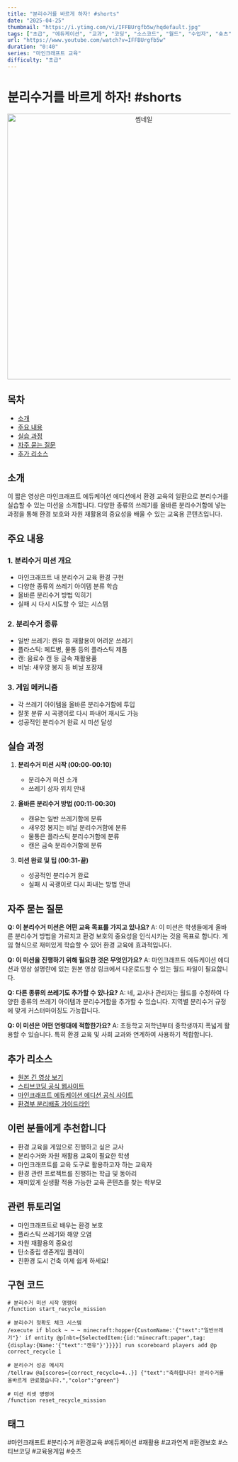 ```yaml
---
title: "분리수거를 바르게 하자! #shorts"
date: "2025-04-25"
thumbnail: "https://i.ytimg.com/vi/IFFBUrgfb5w/hqdefault.jpg"
tags: ["초급", "에듀케이션", "교과", "코딩", "소스코드", "월드", "수업자", "숏츠"]
url: "https://www.youtube.com/watch?v=IFFBUrgfb5w"
duration: "0:40"
series: "마인크래프트 교육"
difficulty: "초급"
---
```


# 분리수거를 바르게 하자! #shorts

<div align="center">
<img src="https://i.ytimg.com/vi/IFFBUrgfb5w/hqdefault.jpg" alt="썸네일" width="600"/>
</div>

## 목차
- [소개](#소개)
- [주요 내용](#주요-내용)
- [실습 과정](#실습-과정)
- [자주 묻는 질문](#자주-묻는-질문)
- [추가 리소스](#추가-리소스)

## 소개
이 짧은 영상은 마인크래프트 에듀케이션 에디션에서 환경 교육의 일환으로 분리수거를 실습할 수 있는 미션을 소개합니다. 다양한 종류의 쓰레기를 올바른 분리수거함에 넣는 과정을 통해 환경 보호와 자원 재활용의 중요성을 배울 수 있는 교육용 콘텐츠입니다.

## 주요 내용

### 1. 분리수거 미션 개요
- 마인크래프트 내 분리수거 교육 환경 구현
- 다양한 종류의 쓰레기 아이템 분류 학습
- 올바른 분리수거 방법 익히기
- 실패 시 다시 시도할 수 있는 시스템

### 2. 분리수거 종류
- 일반 쓰레기: 캔유 등 재활용이 어려운 쓰레기
- 플라스틱: 페트병, 물통 등의 플라스틱 제품
- 캔: 음료수 캔 등 금속 재활용품
- 비닐: 새우깡 봉지 등 비닐 포장재

### 3. 게임 메커니즘
- 각 쓰레기 아이템을 올바른 분리수거함에 투입
- 잘못 분류 시 곡괭이로 다시 파내어 재시도 가능
- 성공적인 분리수거 완료 시 미션 달성

## 실습 과정

1. **분리수거 미션 시작 (00:00-00:10)**
   - 분리수거 미션 소개
   - 쓰레기 상자 위치 안내

2. **올바른 분리수거 방법 (00:11-00:30)**
   - 캔유는 일반 쓰레기함에 분류
   - 새우깡 봉지는 비닐 분리수거함에 분류
   - 물통은 플라스틱 분리수거함에 분류
   - 캔은 금속 분리수거함에 분류

3. **미션 완료 및 팁 (00:31-끝)**
   - 성공적인 분리수거 완료
   - 실패 시 곡괭이로 다시 파내는 방법 안내

## 자주 묻는 질문

**Q: 이 분리수거 미션은 어떤 교육 목표를 가지고 있나요?**
A: 이 미션은 학생들에게 올바른 분리수거 방법을 가르치고 환경 보호의 중요성을 인식시키는 것을 목표로 합니다. 게임 형식으로 재미있게 학습할 수 있어 환경 교육에 효과적입니다.

**Q: 이 미션을 진행하기 위해 필요한 것은 무엇인가요?**
A: 마인크래프트 에듀케이션 에디션과 영상 설명란에 있는 원본 영상 링크에서 다운로드할 수 있는 월드 파일이 필요합니다.

**Q: 다른 종류의 쓰레기도 추가할 수 있나요?**
A: 네, 교사나 관리자는 월드를 수정하여 다양한 종류의 쓰레기 아이템과 분리수거함을 추가할 수 있습니다. 지역별 분리수거 규정에 맞게 커스터마이징도 가능합니다.

**Q: 이 미션은 어떤 연령대에 적합한가요?**
A: 초등학교 저학년부터 중학생까지 폭넓게 활용할 수 있습니다. 특히 환경 교육 및 사회 교과와 연계하여 사용하기 적합합니다.

## 추가 리소스
- [원본 긴 영상 보기](https://youtu.be/Cy8UbcWD53k)
- [스티브코딩 공식 웹사이트](https://stevecoding.kr/)
- [마인크래프트 에듀케이션 에디션 공식 사이트](https://education.minecraft.net/)
- [환경부 분리배출 가이드라인](https://www.me.go.kr/)

## 이런 분들에게 추천합니다
- 환경 교육을 게임으로 진행하고 싶은 교사
- 분리수거와 자원 재활용 교육이 필요한 학생
- 마인크래프트를 교육 도구로 활용하고자 하는 교육자
- 환경 관련 프로젝트를 진행하는 학급 및 동아리
- 재미있게 실생활 적용 가능한 교육 콘텐츠를 찾는 학부모

## 관련 튜토리얼
- 마인크래프트로 배우는 환경 보호
- 플라스틱 쓰레기와 해양 오염
- 자원 재활용의 중요성
- 탄소중립 생존게임 플레이
- 친환경 도시 건축 이제 쉽게 하세요!

## 구현 코드
```
# 분리수거 미션 시작 명령어
/function start_recycle_mission

# 분리수거 정확도 체크 시스템
/execute if block ~ ~ ~ minecraft:hopper{CustomName:'{"text":"일반쓰레기"}' if entity @p[nbt={SelectedItem:{id:"minecraft:paper",tag:{display:{Name:'{"text":"캔유"}'}}}}] run scoreboard players add @p correct_recycle 1

# 분리수거 성공 메시지
/tellraw @a[scores={correct_recycle=4..}] {"text":"축하합니다! 분리수거를 올바르게 완료했습니다.","color":"green"}

# 미션 리셋 명령어
/function reset_recycle_mission
```

## 태그
#마인크래프트 #분리수거 #환경교육 #에듀케이션 #재활용 #교과연계 #환경보호 #스티브코딩 #교육용게임 #숏츠

